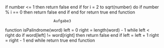  if number <= 1 then
        return false
    end if
    for i = 2 to sqrt(number) do
        if number % i == 0 then
            return false
        end if
    end for
    return true
end function 

                          Aufgabe3

function isPalindrome(word)
    left = 0
    right = length(word) - 1
    while left < right do
        if word[left] != word[right] then
            return false
        end if
        left = left + 1
        right = right - 1
    end while
    return true
end function
